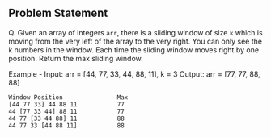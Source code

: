 ## Problem Statement

Q. Given an array of integers `arr`, there is a sliding window of size `k` which
is moving from the very left of the array to the very right. You can only see
the k numbers in the window. Each time the sliding window moves right by one
position. Return the max sliding window.

Example -
Input: arr = [44, 77, 33, 44, 88, 11], k = 3
Output: arr = [77, 77, 88, 88]

```
Window Position               Max
[44 77 33] 44 88 11           77
44 [77 33 44] 88 11           77
44 77 [33 44 88] 11           88
44 77 33 [44 88 11]           88
```
